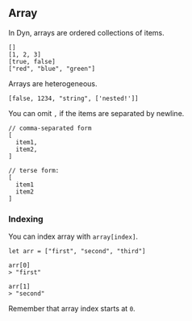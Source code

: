 ## Array

In Dyn, arrays are ordered collections of items.

```dyn
[]
[1, 2, 3]
[true, false]
["red", "blue", "green"]
```

Arrays are heterogeneous.

```dyn
[false, 1234, "string", ['nested!']]
```

You can omit `,` if the items are separated by newline.

```dyn
// comma-separated form
[
  item1,
  item2,
]

// terse form:
[
  item1
  item2
]
```

### Indexing

You can index array with `array[index]`.

```dyn
let arr = ["first", "second", "third"]

arr[0]
> "first"

arr[1]
> "second"
```

Remember that array index starts at `0`.
